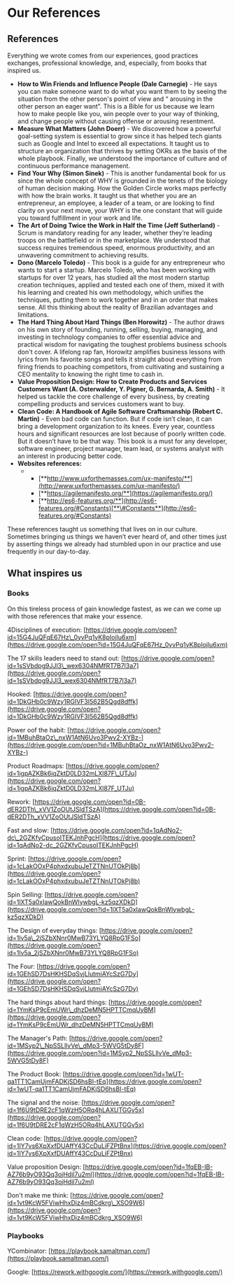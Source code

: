 # Our References

## References

Everything we wrote comes from our experiences, good practices exchanges, professional knowledge, and, especially, from books that inspired us.  


* **How to Win Friends and Influence People \(Dale Carnegie\)** - He says you can make someone want to do what you want them to by seeing the situation from the other person's point of view and “ arousing in the other person an eager want”. This is a Bible for us because we learn how to make people like you, win people over to your way of thinking, and change people without causing offense or arousing resentment.
* **Measure What Matters \(John Doerr\)** - We discovered how a powerful goal-setting system is essential to grow since it has helped tech giants such as Google and Intel to exceed all expectations. It taught us to structure an organization that thrives by setting OKRs as the basis of the whole playbook. Finally, we understood the importance of culture and of continuous performance management.
* **Find Your Why \(Simon Sinek\)** - This is another fundamental book for us since the whole concept of WHY is grounded in the tenets of the biology of human decision making. How the Golden Circle works maps perfectly with how the brain works. It taught us that whether you are an entrepreneur, an employee, a leader of a team, or are looking to find clarity on your next move, your WHY is the one constant that will guide you toward fulfillment in your work and life. 
* **The Art of Doing Twice the Work in Half the Time \(Jeff Sutherland\)** - Scrum is mandatory reading for any leader, whether they’re leading troops on the battlefield or in the marketplace. We understood that success requires tremendous speed, enormous productivity, and an unwavering commitment to achieving results. 
* **Dono \(Marcelo Toledo\)** - This book is a guide for any entrepreneur who wants to start a startup. Marcelo Toledo, who has been working with startups for over 12 years, has studied all the most modern startup creation techniques, applied and tested each one of them, mixed it with his learning and created his own methodology, which unifies the techniques, putting them to work together and in an order that makes sense. All this thinking about the reality of Brazilian advantages and limitations.
* **The Hard Thing About Hard Things \(Ben Horowitz\)** - The author draws on his own story of founding, running, selling, buying, managing, and investing in technology companies to offer essential advice and practical wisdom for navigating the toughest problems business schools don't cover. A lifelong rap fan, Horowitz amplifies business lessons with lyrics from his favorite songs and tells it straight about everything from firing friends to poaching competitors, from cultivating and sustaining a CEO mentality to knowing the right time to cash in.
* **Value Proposition Design: How to Create Products and Services Customers Want \(A. Osterwalder, Y. Pigner, G. Bernarda, A. Smith\)** - It helped us tackle the core challenge of every business, by creating compelling products and services customers want to buy.
* **Clean Code: A Handbook of Agile Software Craftsmanship \(Robert C. Martin\)** - Even bad code can function. But if code isn’t clean, it can bring a development organization to its knees. Every year, countless hours and significant resources are lost because of poorly written code. But it doesn’t have to be that way. This book is a must for any developer, software engineer, project manager, team lead, or systems analyst with an interest in producing better code.
* **Websites references:** 
  * * [**http://www.uxforthemasses.com/ux-manifesto/**](http://www.uxforthemasses.com/ux-manifesto/)
    * [**https://agilemanifesto.org/**](https://agilemanifesto.org/)
    * [**http://es6-features.org/**](http://es6-features.org/#Constants)[**\#Constants**](http://es6-features.org/#Constants)

These references taught us something that lives on in our culture. Sometimes bringing us things we haven’t ever heard of, and other times just by asserting things we already had stumbled upon in our practice and use frequently in our day-to-day.



## What inspires us

### Books

On this tireless process of gain knowledge fastest, as we can we come up with those references that make your essence.

4Disciplines of execution: [https://drive.google.com/open?id=15G4JuQFqE67Hz\_0yvPq1yK8pIojlu6xm](https://drive.google.com/open?id=15G4JuQFqE67Hz_0yvPq1yK8pIojlu6xm)

The 17 skills leaders need to stand out: [https://drive.google.com/open?id=1sSVbdpg9JJl3\_wex6304NMfRT7B7l3a7](https://drive.google.com/open?id=1sSVbdpg9JJl3_wex6304NMfRT7B7l3a7)

Hooked: [https://drive.google.com/open?id=1DkGHb0c9Wzy1RGIVF3I562B5Qgd8dffk](https://drive.google.com/open?id=1DkGHb0c9Wzy1RGIVF3I562B5Qgd8dffk)

Power oof the habit: [https://drive.google.com/open?id=1MBuhBtaOz\_nxW1AtN6Uvo3Pwv2-XYBz-](https://drive.google.com/open?id=1MBuhBtaOz_nxW1AtN6Uvo3Pwv2-XYBz-)

Product Roadmaps: [https://drive.google.com/open?id=1igpAZKBk6iqZktD0LD32mLXl87F\_UTJu](https://drive.google.com/open?id=1igpAZKBk6iqZktD0LD32mLXl87F_UTJu)

Rework: [https://drive.google.com/open?id=0B-dER2DTh\_xVV1ZoOUtJSldTSzA](https://drive.google.com/open?id=0B-dER2DTh_xVV1ZoOUtJSldTSzA)

Fast and slow: [https://drive.google.com/open?id=1qAdNo2-dc\_2GZKfyCpusoITEKJnhPgcH](https://drive.google.com/open?id=1qAdNo2-dc_2GZKfyCpusoITEKJnhPgcH)

Sprint: [https://drive.google.com/open?id=1cLakOOxP4phxdxubuJeTZTNnUTOkPj8b](https://drive.google.com/open?id=1cLakOOxP4phxdxubuJeTZTNnUTOkPj8b)

Spin Selling: [https://drive.google.com/open?id=1lXT5a0xIawQokBnWIywbgL-kz5qzXDkD](https://drive.google.com/open?id=1lXT5a0xIawQokBnWIywbgL-kz5qzXDkD)

The Design of everyday things: [https://drive.google.com/open?id=1lv5a\_2jSZbXNnr0MwB73YLYQ8RpG1FSo](https://drive.google.com/open?id=1lv5a_2jSZbXNnr0MwB73YLYQ8RpG1FSo)

The Four: [https://drive.google.com/open?id=1GEhSD7DsHKHSDqSvjLlutmiAYcSzG7Dy](https://drive.google.com/open?id=1GEhSD7DsHKHSDqSvjLlutmiAYcSzG7Dy)

The hard things about hard things: [https://drive.google.com/open?id=1YmKsP9cEmUWr\_dhzDeMN5HPTTCmqUyBM](https://drive.google.com/open?id=1YmKsP9cEmUWr_dhzDeMN5HPTTCmqUyBM)

The Manager's Path: [https://drive.google.com/open?id=1MSyp2\_NpSSLllvVe\_dMp3-5WVG5tDy8F](https://drive.google.com/open?id=1MSyp2_NpSSLllvVe_dMp3-5WVG5tDy8F)

The Product Book: [https://drive.google.com/open?id=1wUT-qa1TT1CamUjmFADKjSD6hsBI-tEq](https://drive.google.com/open?id=1wUT-qa1TT1CamUjmFADKjSD6hsBI-tEq)

The signal and the noise: [https://drive.google.com/open?id=1f6U9tDRE2cF1qWzH5ORq4hLAXUTGGv5x](https://drive.google.com/open?id=1f6U9tDRE2cF1qWzH5ORq4hLAXUTGGv5x)

Clean code: [https://drive.google.com/open?id=1IY7vs6XpXxfDUAffY43CcDuLiFZPtBnx](https://drive.google.com/open?id=1IY7vs6XpXxfDUAffY43CcDuLiFZPtBnx)

Value proposition Design: [https://drive.google.com/open?id=1fqEB-IB-AZ76b9yO93Qq3ojHdjl7u2ml](https://drive.google.com/open?id=1fqEB-IB-AZ76b9yO93Qq3ojHdjl7u2ml)

Don't make me think: [https://drive.google.com/open?id=1vt9KcW5FViwHhxDiz4mBCdkrg\_XSO9W6](https://drive.google.com/open?id=1vt9KcW5FViwHhxDiz4mBCdkrg_XSO9W6)

### Playbooks

YCombinator: [https://playbook.samaltman.com/](https://playbook.samaltman.com/)

Google: [https://rework.withgoogle.com/](https://rework.withgoogle.com/)




